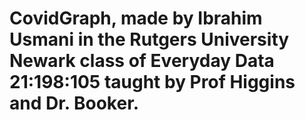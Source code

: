 # CovidGraph, made by Ibrahim Usmani in the Rutgers University Newark class of Everyday Data 21:198:105 taught by Prof Higgins and Dr. Booker.
